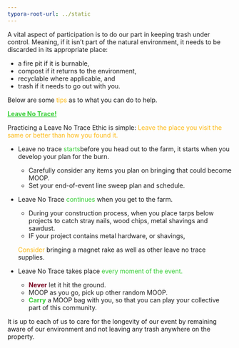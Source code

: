 ```yaml
---
typora-root-url: ../static
---
```


A vital aspect of participation is to do our part in keeping trash under control.  Meaning, if it isn’t part of the natural environment, it needs to be discarded in its appropriate place:

- a fire pit if it is burnable,
- compost if it returns to the environment,
- recyclable where applicable, and
- trash if it needs to go out with you.



Below are some <span style="color:#fdb913;">tips</span> as to what you can do to help.

<span class="center" style="color:limegreen;"><u>**Leave No Trace!**</u></span>

Practicing a Leave No Trace Ethic is simple: <span style="color:#fdb913;">Leave the place you visit the same or better than how you found it.</span>

- Leave no trace <span style="color:limegreen;">starts</span>before you head out to the farm, it starts when you develop your plan for the burn.
  - Carefully consider any items you plan on bringing that could become MOOP.
  - Set your end-of-event line sweep plan and schedule.


- Leave No Trace <span style="color:limegreen;">continues</span> when you get to the farm.
  - During your construction process, when you place tarps below  projects to catch stray nails, wood chips, metal shavings and sawdust.
  - IF your project contains metal hardware, or shavings,

  <span style="color:#fdb913;">Consider</span> bringing a magnet rake as well as other leave no trace supplies.


- Leave No Trace takes place <span style="color:limegreen;">every moment of the event.</span>
  - <span style="color:#77011e;">**Never**</span> let it hit the ground.
  - MOOP as you go,  pick up other random MOOP.
  - <span style="color:limegreen;">**Carry**</span> a MOOP bag with you, so that you can play your collective part of this community.



It is up to each of us to care for the longevity of our event by remaining aware of our environment and not leaving any trash anywhere on the property.

